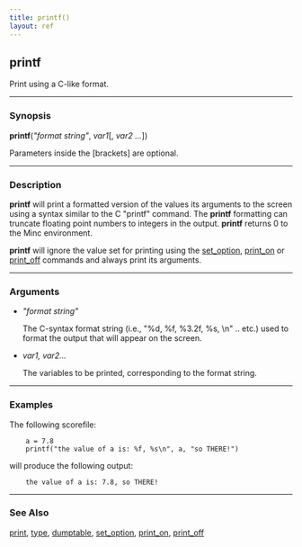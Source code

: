 ```yaml
---
title: printf()
layout: ref
---
```


## printf

Print using a C-like format.

-----

### Synopsis

**printf**(*"format string"*, *var1*\[, *var2 ...*\])

Parameters inside the \[brackets\] are optional.

-----

### Description

**printf** will print a formatted version of the values its arguments to
the screen using a syntax similar to the C "printf" command. The
**printf** formatting can truncate floating point numbers to integers in
the output. **printf** returns 0 to the Minc environment.

**printf** will ignore the value set for printing using the
[set\_option](set_option.html#print), [print\_on](print_on.html) or
[print\_off](print_off.html) commands and always print its arguments.

-----

### Arguments

  - <span id="item_format_string">*"format string"*</span>  
      
    The C-syntax format string (i.e., "%d, %f, %3.2f, %s, \\n" .. etc.)
    used to format the output that will appear on the screen.

  - <span id="item_vars">*var1, var2...*</span>  
      
    The variables to be printed, corresponding to the format string.

-----

### Examples

The following scorefile:

```
    a = 7.8
    printf("the value of a is: %f, %s\n", a, "so THERE!")
```

will produce the following output:

```
    the value of a is: 7.8, so THERE!
```

-----

### See Also

[print](print.html), [type](type.html), [dumptable](dumptable.html),
[set\_option](set_option.html#print), [print\_on](print_on.html),
[print\_off](print_off.html)
